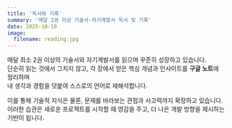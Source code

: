 ```yaml
---
title: '독서와 기록'
summary: '매달 2권 이상 기술서·자기계발서 독서 및 기록'
date: 2025-10-10
image:
  filename: reading.jpg
---
```


매달 최소 2권 이상의 기술서와 자기계발서를 읽으며 꾸준히 성장하고 있습니다.  
단순히 읽는 것에서 그치지 않고, 각 장에서 얻은 핵심 개념과 인사이트를 **구글 노트**에 정리하며  
내 생각과 경험을 덧붙여 스스로의 언어로 재해석합니다.

이를 통해 기술적 지식은 물론, 문제를 바라보는 관점과 사고력까지 확장하고 있습니다.  
이러한 습관은 새로운 프로젝트를 시작할 때 영감을 주고, 더 나은 개발 방향을 제시하는 기반이 됩니다.
